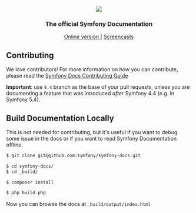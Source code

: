 <p align="center"><a href="https://symfony.com" target="_blank">
  <img src="https://symfony.com/logos/symfony_black_02.svg">
</a></p>

<h3 align="center">
  The official Symfony Documentation
</h3>

<p align="center">
  <a href="https://symfony.com/doc/current/index.html">
    Online version
  </a>
  <span> | </span>
  <a href="https://symfonycasts.com">
    Screencasts
  </a>
</p>

Contributing
------------

We love contributors! For more information on how you can contribute, please read
the [Symfony Docs Contributing Guide](https://symfony.com/doc/current/contributing/documentation/overview.html)

**Important**: use `4.4` branch as the base of your pull requests, unless you are
documenting a feature that was introduced *after* Symfony 4.4 (e.g. in Symfony 5.4).

Build Documentation Locally
---------------------------

This is not needed for contributing, but it's useful if you want to debug some
issue in the docs or if you want to read Symfony Documentation offline.

```bash
$ git clone git@github.com:symfony/symfony-docs.git

$ cd symfony-docs/
$ cd _build/

$ composer install

$ php build.php
```

Now you can browse the docs at `_build/output/index.html`
